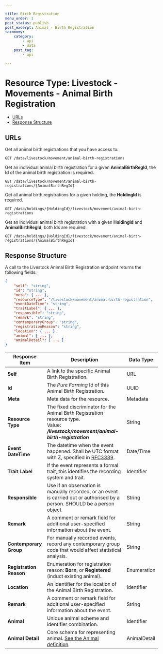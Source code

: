 ```yaml
---

title: Birth Registration
menu_order: 1
post_status: publish
post_excerpt: Animal - Birth Registration
taxonomy:
    category:
        - api
        - data
    post_tag:
        - api

---
```


# Resource Type: Livestock - Movements - Animal Birth Registration 

 - [URLs](#URLs)
 - [Response Structure](#response-structure)


## URLs

Get all animal birth registrations that you have access to.

```
GET /data/livestock/movement/animal-birth-registrations
```
    
Get an individual animal birth registration for a given **AnimalBirthRegId**, the Id of the animal birth registration is required.
```
GET /data/livestock/movement/animal-birth-registrations/{AnimalBirthRegId}
```

Get all animal birth registrations for a given holding, the **HoldingId** is required.

```
GET /data/holdings/{HoldingId}/livestock/movement/animal-birth-registrations
```

Get an individual animal birth registration with a given **HoldingId** and **AnimalBirthRegId**, both Ids are required.
```
GET /data/holdings/{HoldingId}/livestock/movement/animal-birth-registrations/{AnimalBirthRegId}
```

## Response Structure

A call to the Livestock Animal Birth Registration endpoint returns the following fields:
```json
{
    "self": "string",
    "id": "string",
    "meta": { ... },
    "resourceType": "/livestock/movement/animal-birth-registration",
    "eventDateTime": "string",
    "traitLabel": { ... },
    "responsible": "string",
    "remark": "string",
    "contemporaryGroup": "string",
    "registrationReason": "string",
    "location": { ... },
    "animal": { ... },
    "animalDetail": { ... }
}
```

|Response Item   |Description                    |Data Type                    |
|----------------|-------------------------------|-----------------------------|
|**Self**        |A link to the specific Animal Birth Registration.         |URL             |
|**Id**          |The *Pure Farming* Id of this Animal Birth Registration.    |UUID            |
|**Meta**        |Meta data for the resource.                               |Metadata        |
|**Resource Type**|The fixed discriminator for the Animal Birth Registration resource type. <br/>Value: ***/livestock/movement/animal-birth-registration***    |String|
|**Event DateTime** |The datetime when the event happened. Shall be UTC format with Z, specified in [RFC3339](https://ijmacd.github.io/rfc3339-iso8601/). |Date/Time|
|**Trait Label**|If the event represents a formal trait, this identifies the recording system and trait. |Identifier|
|**Responsible**|Use if an observation is manually recorded, or an event is carried out or authorised by a person. SHOULD be a person object.    |String |
|**Remark**|A comment or remark field for additional user-specified information about the event.|String |
|**Contemporary Group**|For manually recorded events, record any contemporary group code that would affect statistical analysis. |String |
|**Registration Reason**|Enumeration for registration reason: **Born**, or **Registered** (induct existing animal).|Enumeration|
|**Location**|An identifier for the location of the Animal Birth Registration. |Identifier|
|**Remark**|A comment or remark field for additional user-specified information about the event.|String |
|**Animal**|Unique animal scheme and identifier combination.|Identifier|
|**Animal Detail**|Core schema for representing animal. [See the Animal definition](/resource-types/livestock/animals.md). |AnimalDetail|
